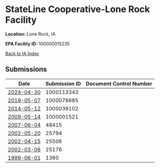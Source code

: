 # StateLine Cooperative-Lone Rock Facility

**Location:** Lone Rock, IA

**EPA Facility ID:** 100000015235

[Back to IA Index](../../index.md)

## Submissions

| Date | Submission ID | Document Control Number |
|------|--------------|-------------------------|
| [2024-04-30](submissions/1000113343.md) | 1000113343 |  |
| [2019-05-07](submissions/1000078685.md) | 1000078685 |  |
| [2014-05-12](submissions/1000039102.md) | 1000039102 |  |
| [2009-05-14](submissions/1000001521.md) | 1000001521 |  |
| [2007-06-04](submissions/48415.md) | 48415 |  |
| [2002-05-20](submissions/25794.md) | 25794 |  |
| [2002-04-15](submissions/25506.md) | 25506 |  |
| [2002-03-06](submissions/25176.md) | 25176 |  |
| [1999-06-01](submissions/1360.md) | 1360 |  |

